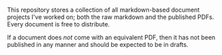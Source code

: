 This repository stores a collection of all markdown-based document projects I've worked on; both the raw markdown and the published PDFs. 
Every document is free to distribute.

If a document does _not_ come with an equivalent PDF, then it has not been published in any manner and should be expected to be in drafts.

